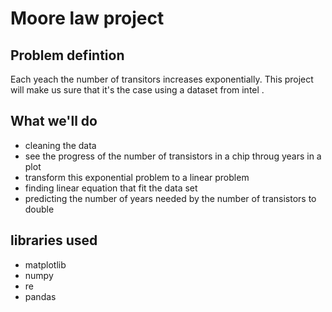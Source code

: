 # Moore law project

## Problem defintion
Each yeach the number of transitors increases exponentially. This project will make us sure that it's the case using a dataset from intel .

## What we'll do 
* cleaning the data
* see the progress of the number of transistors in a chip throug years in a plot
* transform this exponential problem to a linear problem
* finding linear equation that fit the data set
* predicting the number of years needed by the number of transistors to double

## libraries used
* matplotlib
* numpy
* re
* pandas